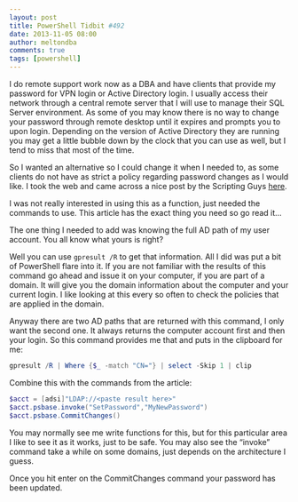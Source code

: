 ```yaml
---
layout: post
title: PowerShell Tidbit #492
date: 2013-11-05 08:00
author: meltondba
comments: true
tags: [powershell]
---
```


I do remote support work now as a DBA and have clients that provide my password for VPN login or Active Directory login. I usually access their network through a central remote server that I will use to manage their SQL Server environment. As some of you may know there is no way to change your password through remote desktop until it expires and prompts you to upon login. Depending on the version of Active Directory they are running you may get a little bubble down by the clock that you can use as well, but I tend to miss that most of the time.

So I wanted an alternative so I could change it when I needed to, as some clients do not have as strict a policy regarding password changes as I would like. I took the web and came across a nice post by the Scripting Guys <a href="http://blogs.technet.com/b/heyscriptingguy/archive/2010/08/17/how-to-change-a-user-s-active-directory-password-with-powershell.aspx" target="_blank">here</a>.

I was not really interested in using this as a function, just needed the commands to use. This article has the exact thing you need so go read it…

The one thing I needed to add was knowing the full AD path of my user account. You all know what yours is right?

Well you can use `gpresult /R` to get that information. All I did was put a bit of PowerShell flare into it. If you are not familiar with the results of this command go ahead and issue it on your computer, if you are part of a domain. It will give you the domain information about the computer and your current login. I like looking at this every so often to check the policies that are applied in the domain.

Anyway there are two AD paths that are returned with this command, I only want the second one. It always returns the computer account first and then your login. So this command provides me that and puts in the clipboard for me:

```powershell
gpresult /R | Where {$_ -match "CN="} | select -Skip 1 | clip
```

Combine this with the commands from the article:

```powershell
$acct = [adsi]"LDAP://<paste result here>"
$acct.psbase.invoke("SetPassword","MyNewPassword")
$acct.psbase.CommitChanges()
```

You may normally see me write functions for this, but for this particular area I like to see it as it works, just to be safe. You may also see the “invoke” command take a while on some domains, just depends on the architecture I guess.

Once you hit enter on the CommitChanges command your password has been updated.